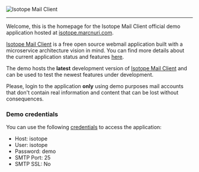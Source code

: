![Isotope Mail Client][logo]
****************************

Welcome, this is the homepage for the Isotope Mail Client official demo application hosted at
[isotope.marcnuri.com](https://isotope.marcnuri.com).

[Isotope Mail Client](https://github.com/manusa/isotope-mail) is a free open source webmail
application built with a microservice architecture vision in mind.
You can find more details about the current application status and features
[here](https://blog.marcnuri.com/isotope-mail-client-introduction/).

The demo hosts the **latest** development version of
[Isotope Mail Client](https://github.com/manusa/isotope-mail) and can be used to test the newest 
features under development.

Please, login to the application **only** using demo purposes mail accounts that don't contain
real information and content that can be lost without consequences.

### Demo credentials

You can use the following
[credentials](https://isotope.marcnuri.com/login?serverHost=isotope&user=isotope&smtpPort=25&smtpSsl=false)
to access the application:

 - Host: isotope
 - User: isotope
 - Password: demo
 - SMTP Port: 25
 - SMTP SSL: No

[logo]: isotopeLogoH "Isotope Mail Client"
